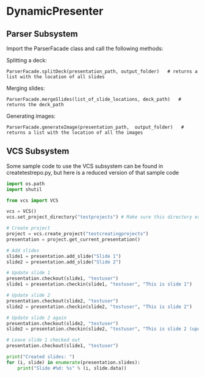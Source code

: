 DynamicPresenter
================

Parser Subsystem
----------------
Import the ParserFacade class and call the following methods:

Splitting a deck:
```
ParserFacade.splitDeck(presentation_path, output_folder)   # returns a list with the location of all slides
```

Merging slides:
```
ParserFacade.mergeSlides(list_of_slide_locations, deck_path)   # returns the deck_path
```

Generating images:
```
ParserFacade.generateImage(presentation_path,  output_folder)   # returns a list with the location of all the images
```

VCS Subsystem
-------------
Some sample code to use the VCS subsystem can be found in createtestrepo.py, but here is a reduced version of that sample code

```python
import os.path
import shutil

from vcs import VCS

vcs = VCS()
vcs.set_project_directory("testprojects") # Make sure this directory exists

# Create project
project = vcs.create_project("testcreatingprojects")
presentation = project.get_current_presentation()

# Add slides
slide1 = presentation.add_slide("Slide 1")
slide2 = presentation.add_slide("Slide 2")

# Update slide 1
presentation.checkout(slide1, "testuser")
slide1 = presentation.checkin(slide1, "testuser", "This is slide 1")

# Update slide 2
presentation.checkout(slide2, "testuser")
slide2 = presentation.checkin(slide2, "testuser", "This is slide 2")

# Update slide 2 again
presentation.checkout(slide2, "testuser")
slide2 = presentation.checkin(slide2, "testuser", "This is slide 2 (updated)")

# Leave slide 1 checked out
presentation.checkout(slide1, "testuser")

print("Created slides: ")
for (i, slide) in enumerate(presentation.slides):
	print("Slide #%d: %s" % (i, slide.data))
```